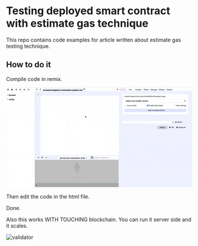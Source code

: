 # Testing deployed smart contract with estimate gas technique 
This repo contains code examples for article written about estimate gas testing technique.

## How to do it

Compile code in remix.

![remix](remix.gif)

Then edit the code in the html file.

Done.

Also this works WITH TOUCHING blockchain. You can run it server side and it scales.

![validator](validator.gif)
